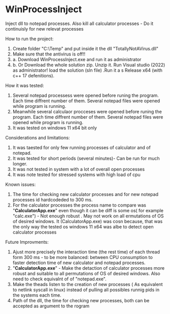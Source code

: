 # WinProcessInject
Inject dll to notepad processes. Also kill all calculator processes - Do it continuisly for new relevat processes

How to run the project:
1) Create folder "C:\Temp" and put inside it the dll "TotallyNotAVirus.dll"
2) Make sure that the antivirus is off!!
3) a. Download WinProcessInject.exe and run it as administrator
2) b. Or Download the whole solution zip. Unzip it. Run Visual studio (2022) as administrator! load the solution (sln file) .Run it a s Release x64 (with c++ 17 defenitions). 
   
How it was tested:
1) Several notepad processess were opened before runing the program. Each time diffrent number of them. Several notepad files were opened while program is running.
2) Meanwhile several calculaor procceses were opened before runing the program. Each time diffrent number of them. Several notepad files were opened while program is running.
3) It was tested on windows 11 x64 bit only
   
Considerations and limitations:
1) It was taested for only few running processes of calculator and of notepad.
2) It was tested for short periods (several minutes)- Can be run for much longer.
3) It was not tested in system with a lot of overall open processes
4) It was note tested for stressed systems with high load of cpu
   
Known issues:
1) The time for checking new calculator processes and for new notepad processes id hardcodeded to 300 ms.
2) For the calculator processes the process name to compare was "**CalculatorApp.exe**" even though it can be diff is some os( for example "calc.exe") - Not enough robust . May not work on all ermutations of OS of desired windows.
It (CalculatorApp.exe) was cosn because, that was the only way the tested os windows 11 x64 was albe to detect open calculator processes

Future Improvments:
1) Ajust more precisely the interaction time (the rest time) of each thread form 300 ms - to be more balanced: between CPU consumption to faster detection time of new calculator and notepad processes.
2) "**CalculatorApp.exe**" - Make the detaction of calculator processes more robust and suitable to all permutations of OS of desired windows. Also need to check equivalnt of of "notepad.exe".
3) Make the theads listen to the creation of new processes ( As equivalent to netlink syscall in linux) instead of pulling all possibles runnig pids in the systems each time.
4) Path of the dll, the time for checking new processes, both can be accepted as argument to the rogram
